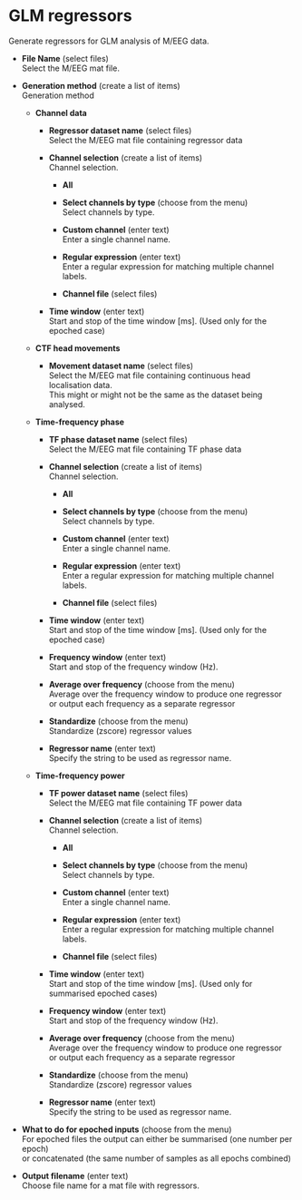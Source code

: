 # GLM regressors  
Generate regressors for GLM analysis of M/EEG data.  

* **File Name** (select files)  
Select the M/EEG mat file.  

* **Generation method** (create a list of items)  
Generation method  

    * **Channel data**   
      

        * **Regressor dataset name** (select files)  
        Select the M/EEG mat file containing regressor data  

        * **Channel selection** (create a list of items)  
        Channel selection.  

            * **All**   
              

            * **Select channels by type** (choose from the menu)  
            Select channels by type.  

            * **Custom channel** (enter text)  
            Enter a single channel name.  

            * **Regular expression** (enter text)  
            Enter a regular expression for matching multiple channel labels.  

            * **Channel file** (select files)  
              

        * **Time window** (enter text)  
        Start and stop of the time window [ms]. (Used only for the epoched case)  

    * **CTF head movements**   
      

        * **Movement dataset name** (select files)  
        Select the M/EEG mat file containing continuous head localisation data.  
        This might or might not be the same as the dataset being analysed.  

    * **Time-frequency phase**   
      

        * **TF phase dataset name** (select files)  
        Select the M/EEG mat file containing TF phase data  

        * **Channel selection** (create a list of items)  
        Channel selection.  

            * **All**   
              

            * **Select channels by type** (choose from the menu)  
            Select channels by type.  

            * **Custom channel** (enter text)  
            Enter a single channel name.  

            * **Regular expression** (enter text)  
            Enter a regular expression for matching multiple channel labels.  

            * **Channel file** (select files)  
              

        * **Time window** (enter text)  
        Start and stop of the time window [ms]. (Used only for the epoched case)  

        * **Frequency window** (enter text)  
        Start and stop of the frequency window (Hz).  

        * **Average over frequency** (choose from the menu)  
        Average over the frequency window to produce one regressor  
        or output each frequency as a separate regressor  

        * **Standardize** (choose from the menu)  
        Standardize (zscore) regressor values  

        * **Regressor name** (enter text)  
        Specify the string to be used as regressor name.  

    * **Time-frequency power**   
      

        * **TF power dataset name** (select files)  
        Select the M/EEG mat file containing TF power data  

        * **Channel selection** (create a list of items)  
        Channel selection.  

            * **All**   
              

            * **Select channels by type** (choose from the menu)  
            Select channels by type.  

            * **Custom channel** (enter text)  
            Enter a single channel name.  

            * **Regular expression** (enter text)  
            Enter a regular expression for matching multiple channel labels.  

            * **Channel file** (select files)  
              

        * **Time window** (enter text)  
        Start and stop of the time window [ms]. (Used only for summarised epoched cases)  

        * **Frequency window** (enter text)  
        Start and stop of the frequency window (Hz).  

        * **Average over frequency** (choose from the menu)  
        Average over the frequency window to produce one regressor  
        or output each frequency as a separate regressor  

        * **Standardize** (choose from the menu)  
        Standardize (zscore) regressor values  

        * **Regressor name** (enter text)  
        Specify the string to be used as regressor name.  

* **What to do for epoched inputs** (choose from the menu)  
For epoched files the output can either be summarised (one number per epoch)  
or concatenated (the same number of samples as all epochs combined)  

* **Output filename** (enter text)  
Choose file name for a mat file with regressors.  
